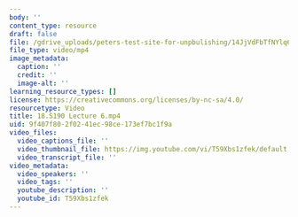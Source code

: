 ```yaml
---
body: ''
content_type: resource
draft: false
file: /gdrive_uploads/peters-test-site-for-unpbulishing/14JjVdFbTfNYlq6zYF5vHH35UkD1QKwfi/18s190-lecture-6.mp4
file_type: video/mp4
image_metadata:
  caption: ''
  credit: ''
  image-alt: ''
learning_resource_types: []
license: https://creativecommons.org/licenses/by-nc-sa/4.0/
resourcetype: Video
title: 18.S190 Lecture 6.mp4
uid: 9f407f80-2f02-41ec-98ce-173ef7bc1f9a
video_files:
  video_captions_file: ''
  video_thumbnail_file: https://img.youtube.com/vi/T59Xbs1zfek/default.jpg
  video_transcript_file: ''
video_metadata:
  video_speakers: ''
  video_tags: ''
  youtube_description: ''
  youtube_id: T59Xbs1zfek
---
```

